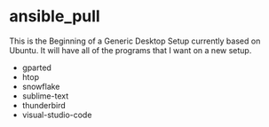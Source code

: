 # ansible_pull
This is the Beginning of a Generic Desktop Setup currently based on Ubuntu.
It will have all of the programs that I want on a new setup.
* gparted
* htop
* snowflake
* sublime-text
* thunderbird
* visual-studio-code
